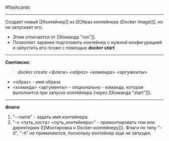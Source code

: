 #flashcards 
***
Создает новый [[Контейнер]] из [[Образ контейнера (Docker Image)]], но не запускает его.
- Этим отличается от [[Команда "run"]].
- Позволяет заранее подготовить контейнер с нужной конфигурацией и запустить его позже с помощью ***docker start***.
***
***Синтаксис***:
>***docker create <флаги> <образ> <команда> <аргументы>***
- <образ> - имя образа
- <команда> <аргументы> - опционально - команда, которая выполнится при запуске контейнера (через [[Команда "start"]]).
***
***Флаги***:
1. "--name" - задать имя контейнера.
2. "-v <путь_хоста> <путь_контейнера>" - примонтировать том или директорию ([[Монтировка к Docker-контейнеру]]).
Флаги по типу "-d", "-it" не применяются, поскольку контейнер еще не запущен.